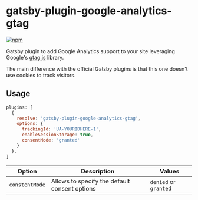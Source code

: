 # gatsby-plugin-google-analytics-gtag
[![npm](https://img.shields.io/npm/v/gatsby-plugin-google-analytics-gtag)](https://www.npmjs.com/package/gatsby-plugin-google-analytics-gtag)

Gatsby plugin to add Google Analytics support to your site leveraging Google's [gtag.js](https://developers.google.com/tag-platform/gtagjs) library.

The main difference with the official Gatsby plugins is that this one doesn't use cookies to track visitors.

## Usage

```javascript
plugins: [
  {
    resolve: 'gatsby-plugin-google-analytics-gtag',
    options: {
      trackingId: 'UA-YOURIDHERE-1',
      enableSessionStorage: true,
      consentMode: 'granted'
    }
  },
]
```

| Option         | Description                                   | Values                |
|----------------|-----------------------------------------------|-----------------------|
| `constentMode` | Allows to specify the default consent options | `denied` or `granted` |

